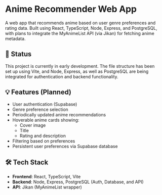 # Anime Recommender Web App

A web app that recommends anime based on user genre preferences and rating data. Built using React, TypeScript, Node, Express, and PostgreSQL, with plans to integrate the MyAnimeList API (via Jikan) for fetching anime metadata.

## 🚧 Status

This project is currently in early development. The file structure has been set up using Vite, and Node, Express, as well as PostgreSQL are being integrated for authentication and backend functionality.

## 💡 Features (Planned)

- User authentication (Supabase)
- Genre preference selection
- Periodically updated anime recommendations
- Hoverable anime cards showing:
  - Cover image
  - Title
  - Rating and description
- Filtering based on preferences
- Persistent user preferences via Supabase database

## 🛠 Tech Stack

- **Frontend**: React, TypeScript, Vite
- **Backend**: Node, Express, PostgreSQL (Auth, Database, and API)
- **API**: Jikan (MyAnimeList wrapper)
